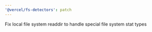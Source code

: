 ```yaml
---
'@vercel/fs-detectors': patch
---
```


Fix local file system readdir to handle special file system stat types
